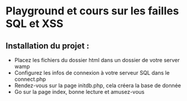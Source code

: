 # Playground et cours sur les failles SQL et XSS

## Installation du projet :
- Placez les fichiers du dossier html dans un dossier de votre server wamp
- Configurez les infos de connexion à votre serveur SQL dans le connect.php
- Rendez-vous sur la page initdb.php, cela créera la base de donnée
- Go sur la page index, bonne lecture et amusez-vous